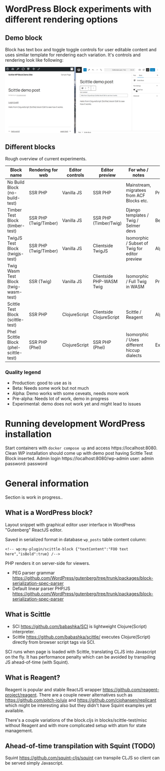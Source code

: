 # WordPress Block experiments with different rendering options

## Demo block
Block has text box and toggle toggle controls for user editable content and uses similar template for rendering each variation.
It's controls and rendering look like following:

![Screenshot of demo block output and editor view](demo.png "Screenshot of demo block output and editor view")


## Different blocks

Rough overview of current experiments.

| Block name                             | Rendering for web     | Editor controls | Editor preview           | For who / notes                                | Quality      |
|----------------------------------------|-----------------------|-----------------|--------------------------|------------------------------------------------|--------------|
| No Build Block (no-build-test)         | SSR PHP               | Vanilla JS      | SSR PHP                  | Mainstream, migratees from ACF Blocks etc.     | Production   |
| Timber Test Block (timber-test)        | SSR PHP (Twig/Timber) | Vanilla JS      | SSR PHP (Timber/Twig)    | Django templates / Twig / Selmer devs          | Beta         |
| TwigJS Test Block (twigjs-test)        | SSR PHP (Twig/Timber) | Vanilla JS      | Clientside TwigJS        | Isomorphic / Subset of Twig for editor preview | Alpha        |
| Twig Wasm Test Block (twig-wasm-test)  | SSR (Twig)            | Vanilla JS      | Clientside PHP-WASM Twig | Isomorphic / Full Twig in WASM                 | Pre-alpha    |
| Scittle Test Block (scittle-test)      | SSR PHP               | ClojureScript   | Clientside ClojureScript | Scittle / Reagent                              | Alpha        |
| Phel Scittle Block (phel-scittle-test) | SSR PHP (Phel)        | ClojureScript   | SSR PHP (Phel)           | Isomorphic / Uses different hiccup dialects    | Experimental |

### Quality legend

- Production: good to use as is
- Beta: Needs some work but not much
- Alpha: Demo works with some ceveats, needs more work
- Pre-alpha: Needs lot of work, demo in progress
- Experimental: demo does not work yet and might lead to issues

# Running development WordPress installation

Start containers with `docker compose up` and access https://localhost:8080.
Clean WP installation should come up with demo post having Scittle Test Block inserted.
Admin login https://localhost:8080/wp-admin user: admin password: password

# General information
Section is work in progress..
## What is a WordPress block?
Layout snippet with graphical editor user interface in WordPress "Gutenberg" ReactJS editor.

Saved in serialized format in database `wp_posts` table content column:

```
<!-- wp:my-plugin/scittle-block {"textContent":"FOO text here","isBold":true} /-->
```

PHP renders it on server-side for viewers.

- PEG parser grammar https://github.com/WordPress/gutenberg/tree/trunk/packages/block-serialization-spec-parser
- Default linear parser PHP/JS https://github.com/WordPress/gutenberg/tree/trunk/packages/block-serialization-spec-parser

## What is Scittle
- SCI https://github.com/babashka/SCI is lightweight Clojure(Script) interpreter.
- Scittle https://github.com/babashka/scittle/ executes Clojure(Script) directly from browser script tags via SCI.

SCI runs when page is loaded with Scittle, translating CLJS into Javascript on the fly.
It has performance penalty which can be avoided by transpiling JS ahead-of-time (with Squint).

## What is Reagent?
Reagent is popular and stable ReactJS wrapper https://github.com/reagent-project/reagent. There are a couple newer alternatives such as https://github.com/pitch-io/uix and https://github.com/cjohansen/replicant which might be interesting also but they didn't have Squint examples yet available.

There's a couple variations of the block.cljs in blocks/scittle-test/misc without Reagent and with more complicated setup with atom for state management.

## Ahead-of-time transpilation with Squint (TODO)
Squint https://github.com/squint-cljs/squint can transpile CLJS so client can be served simply Javascript.
